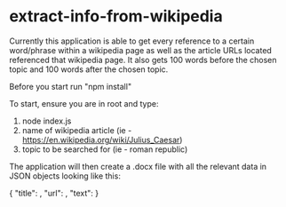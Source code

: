 # extract-info-from-wikipedia

Currently this application is able to get every reference to a certain word/phrase within a wikipedia page as well as the article URLs located referenced that wikipedia page. It also gets 100 words before the chosen topic and 100 words after the chosen topic.

Before you start run "npm install"

To start, ensure you are in root and type:
1. node index.js
2. name of wikipedia article (ie - https://en.wikipedia.org/wiki/Julius_Caesar)
3. topic to be searched for (ie - roman republic)

The application will then create a .docx file with all the relevant data in JSON objects looking like this:


{
  "title": ,
  "url": ,
  "text":
}
